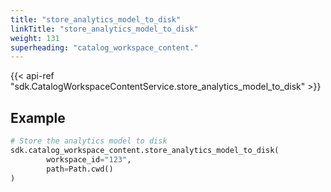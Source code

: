 ```yaml
---
title: "store_analytics_model_to_disk"
linkTitle: "store_analytics_model_to_disk"
weight: 131
superheading: "catalog_workspace_content."
---
```


{{< api-ref "sdk.CatalogWorkspaceContentService.store_analytics_model_to_disk" >}}

## Example

```python
# Store the analytics model to disk
sdk.catalog_workspace_content.store_analytics_model_to_disk(
        workspace_id="123",
        path=Path.cwd()
)
```
